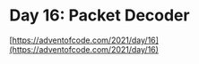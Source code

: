 # Day 16: Packet Decoder

[https://adventofcode.com/2021/day/16](https://adventofcode.com/2021/day/16)
